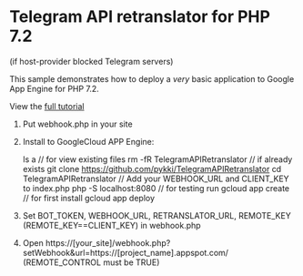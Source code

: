 # Telegram API retranslator for PHP 7.2
(if host-provider blocked Telegram servers)

This sample demonstrates how to deploy a *very* basic application to Google
App Engine for PHP 7.2.

View the [full tutorial](https://cloud.google.com/appengine/docs/standard/php7/quickstart)

1. Put webhook.php in your site
2. Install to GoogleCloud APP Engine:


    ls a // for view existing files
    rm -fR TelegramAPIRetranslator // if already exists
    git clone https://github.com/pykki/TelegramAPIRetranslator
    cd TelegramAPIRetranslator
    // Add your WEBHOOK_URL and CLIENT_KEY to index.php
    php -S localhost:8080 // for testing run
    gcloud app create // for first install
    gcloud app deploy


3. Set BOT_TOKEN, WEBHOOK_URL, RETRANSLATOR_URL, REMOTE_KEY (REMOTE_KEY==CLIENT_KEY) in webhook.php
4. Open https://[your_site]/webhook.php?setWebhook&url=https://[project_name].appspot.com/ (REMOTE_CONTROL must be TRUE)
